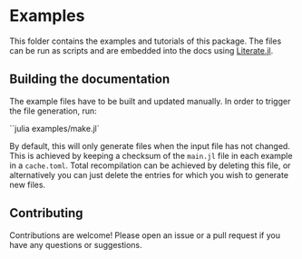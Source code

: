 # Examples

This folder contains the examples and tutorials of this package. The files can be run as
scripts and are embedded into the docs using [Literate.jl](https://fredrikekre.github.io/Literate.jl/v2/).

## Building the documentation

The example files have to be built and updated manually. In order to trigger the file
generation, run:

``julia examples/make.jl`

By default, this will only generate files when the input file has not changed. This is
achieved by keeping a checksum of the `main.jl` file in each example in a `cache.toml`.
Total recompilation can be achieved by deleting this file, or alternatively you can just
delete the entries for which you wish to generate new files.

## Contributing

Contributions are welcome! Please open an issue or a pull request if you have any questions
or suggestions.
